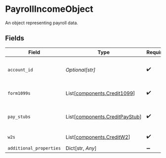 # PayrollIncomeObject

An object representing payroll data.


## Fields

| Field                                                                      | Type                                                                       | Required                                                                   | Description                                                                |
| -------------------------------------------------------------------------- | -------------------------------------------------------------------------- | -------------------------------------------------------------------------- | -------------------------------------------------------------------------- |
| `account_id`                                                               | *Optional[str]*                                                            | :heavy_check_mark:                                                         | ID of the payroll provider account.                                        |
| `form1099s`                                                                | List[[components.Credit1099](../../models/components/credit1099.md)]       | :heavy_check_mark:                                                         | Array of tax form 1099s.                                                   |
| `pay_stubs`                                                                | List[[components.CreditPayStub](../../models/components/creditpaystub.md)] | :heavy_check_mark:                                                         | Array of pay stubs for the user.                                           |
| `w2s`                                                                      | List[[components.CreditW2](../../models/components/creditw2.md)]           | :heavy_check_mark:                                                         | Array of tax form W-2s.                                                    |
| `additional_properties`                                                    | Dict[str, *Any*]                                                           | :heavy_minus_sign:                                                         | N/A                                                                        |